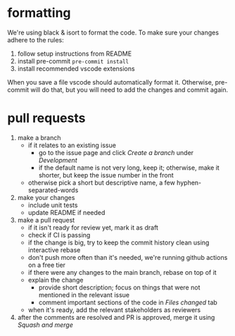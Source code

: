# formatting

We're using black & isort to format the code. To make sure your changes adhere to the rules:

1. follow setup instructions from README
2. install pre-commit `pre-commit install`
3. install recommended vscode extensions

When you save a file vscode should automatically format it. Otherwise, pre-commit will do that, but you will need to add the changes and commit again.


# pull requests

1. make a branch
    - if it relates to an existing issue
        - go to the issue page and click *Create a branch* under *Development*
        - if the default name is not very long, keep it; otherwise, make it shorter, but keep the issue number in the front
    - otherwise pick a short but descriptive name, a few hyphen-separated-words
2. make your changes
    - include unit tests
    - update README if needed
3. make a pull request
    - if it isn't ready for review yet, mark it as draft
    - check if CI is passing
    - if the change is big, try to keep the commit history clean using interactive rebase
    - don't push more often than it's needed, we're running github actions on a free tier
    - if there were any changes to the main branch, rebase on top of it
    - explain the change
        - provide short description; focus on things that were not mentioned in the relevant issue
        - comment important sections of the code in *Files changed* tab
    - when it's ready, add the relevant stakeholders as reviewers
4. after the comments are resolved and PR is approved, merge it using *Squash and merge*
